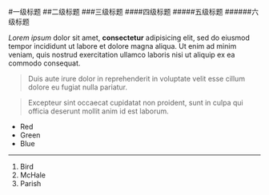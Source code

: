#一级标题
##二级标题
###三级标题
####四级标题
#####五级标题
######六级标题


*Lorem ipsum* dolor sit amet, **consectetur** adipisicing elit, sed do eiusmod tempor incididunt ut labore et dolore magna aliqua. Ut enim ad minim veniam, quis nostrud exercitation ullamco laboris nisi ut aliquip ex ea commodo consequat.

> Duis aute irure dolor in reprehenderit in voluptate velit esse cillum dolore eu fugiat nulla pariatur.

> Excepteur sint occaecat cupidatat non proident, sunt in culpa qui officia deserunt mollit anim id est laborum.

* Red
* Green
* Blue

-----

1. Bird
2. McHale
3. Parish

